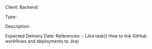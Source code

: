 Client: 
Backend: 
<!-- Microservice / Passthrough -->
Type: 
<!-- A brief description of the content of the PR and its functional context e.g. what a service does or the reason why it's being changed -->
Description: 
<!-- dd-mm-yyyy -->
Expected Delivery Date: 
References: - [Jira task]( How to link GitHub workflows and deployments to Jira)
 


